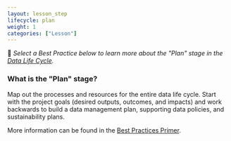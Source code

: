 ```yaml
---
layout: lesson_step
lifecycle: plan
weight: 1
categories: ["Lesson"]
---
```

􏰣
*Select a Best Practice below to learn more about the "Plan" stage in the <a href="https://www.dataone.org/data-life-cycle" target="_blank">Data Life Cycle</a>.*

### What is the "Plan" stage?

Map out the processes and resources for the entire data life cycle. Start with the project goals (desired outputs, outcomes, and impacts) and work backwards to build a data management plan, supporting data policies, and sustainability plans.

More information can be found in the <a href="https://www.dataone.org/sites/all/documents/DataONE_BP_Primer_020212.pdf" target="_blank">Best Practices Primer</a>.

